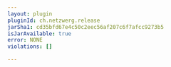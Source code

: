```yaml
---
layout: plugin
pluginId: ch.netzwerg.release
jarSha1: cd35bfd67e4c50c2eec56af207c6f7afcc9273b5
isJarAvailable: true
error: NONE
violations: []

---
```

